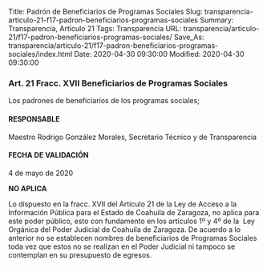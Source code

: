 Title: Padrón de Beneficiarios de Programas Sociales
Slug: transparencia-articulo-21-f17-padron-beneficiarios-programas-sociales
Summary: Transparencia, Artículo 21
Tags: Transparencia
URL: transparencia/articulo-21/f17-padron-beneficiarios-programas-sociales/
Save_As: transparencia/articulo-21/f17-padron-beneficiarios-programas-sociales/index.html
Date: 2020-04-30 09:30:00
Modified: 2020-04-30 09:30:00


### Art. 21 Fracc. XVII Beneficiarios de Programas Sociales

Los padrones de beneficiarios de los programas sociales;

#### RESPONSABLE

Maestro Rodrigo González Morales, Secretario Técnico y de Transparencia

#### FECHA DE VALIDACIÓN

4 de mayo de 2020

**NO APLICA**

Lo dispuesto en la fracc. XVII del Artículo 21 de la Ley de Acceso a la Información Pública para el Estado de Coahuila de Zaragoza, no aplica para este poder público, esto con fundamento en los artículos 1º y 4º de la  Ley Orgánica del Poder Judicial de Coahuila de Zaragoza. De acuerdo a lo anterior no se establecen nombres de beneficiarios de Programas Sociales toda vez que estos no se realizan en el Poder Judicial ni tampoco se contemplan en su presupuesto de egresos.


